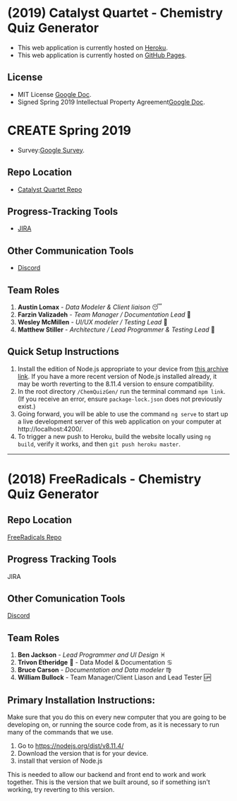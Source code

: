# (2019) Catalyst Quartet - Chemistry Quiz Generator
* This web application is currently hosted on [Heroku](https://chemquizgen.herokuapp.com/).
* This web application is currently hosted on [GitHub Pages](https://soft-eng-practicum.github.io/ChemQuizGen).

## License
* MIT License [Google Doc](https://drive.google.com/open?id=1raKZr54d-6caTU-Hx67nj91rl7CacH5h).
* Signed Spring 2019 Intellectual Property Agreement[Google Doc](https://drive.google.com/open?id=1jRE3QpmgM4ImHpv7EjaZu4q-gAcq3FZq).


# CREATE Spring 2019
* Survey:[Google Survey](https://docs.google.com/forms/d/1wQr5SVbleCXlhbQg6kwvUdjnVkz0h1CIGyRJG6WjxWQ/edit).

## Repo Location
* [Catalyst Quartet Repo](https://github.com/soft-eng-practicum/ChemQuizGen)

## Progress-Tracking Tools
* [JIRA](https://jira.ggc.edu/projects/CQ/summary)

## Other Communication Tools
* [Discord](https://discord.gg/b4zqnQ7)

## Team Roles
1. **Austin Lomax** - *Data Modeler & Client liaison* :sleeping:
2. **Farzin Valizadeh** - *Team Manager / Documentation Lead*  :wolf:
3. **Wesley McMillen** - *UI/UX modeler / Testing Lead* :link:
4. **Matthew Stiller** - *Architecture / Lead Programmer & Testing Lead* :snake:

## Quick Setup Instructions
1. Install the edition of Node.js appropriate to your device from [this archive link](https://nodejs.org/dist/v8.11.4/). If you have a more recent version of Node.js installed already, it may be worth reverting to the 8.11.4 version to ensure compatibility.
2. In the root directory `/ChemQuizGen/` run the terminal command `npm link`. (If you receive an error, ensure `package-lock.json` does not previously exist.)
3. Going forward, you will be able to use the command `ng serve` to start up a live development server of this web application
on your computer at http://localhost:4200/.
4. To trigger a new push to Heroku, build the website locally using `ng build`, verify it works, and then `git push heroku master`.

---

# (2018) FreeRadicals - Chemistry Quiz Generator

## Repo Location
[FreeRadicals Repo](https://github.com/GGC-SD/FreeRadicals)

## Progress Tracking Tools
JIRA

## Other Comunication Tools
[Discord](https://discord.gg/tSE9q34)

## Team Roles
1. **Ben Jackson** - *Lead Programmer and UI Design* :pisces:
2. **Trivon Etheridge** :strawberry: - Data Model & Documentation :cancer:
3. **Bruce Carson** - *Documentation and Data modeler* :virgo:
4. **William Bullock** - Team Manager/Client Liason and Lead Tester :up:

## Primary Installation Instructions:

Make sure that you do this on every new computer that you are going to be developing on, or running the source code from, as it is necessary to run many of the commands that we use.

1. Go to https://nodejs.org/dist/v8.11.4/
2. Download the version that is for your device.
3. install that version of Node.js

This is needed to allow our backend and front end to work and work together.  This is the version that we built around, so if something isn't working, try reverting to this version.
